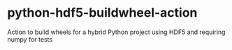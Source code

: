 # python-hdf5-buildwheel-action
Action to build wheels for a hybrid Python project using HDF5 and requiring numpy for tests
